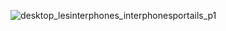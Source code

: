 ![desktop_lesinterphones_interphonesportails_p1](//statics.lapeyre.fr/img/contrib/2bdd4da300206de2/desktop_lesinterphones_interphonesportails_p1.jpg)
##